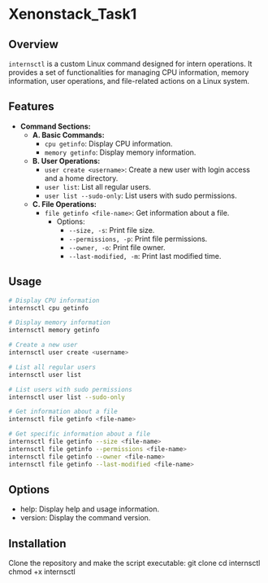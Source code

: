 # Xenonstack_Task1

## Overview

`internsctl` is a custom Linux command designed for intern operations. It provides a set of functionalities for managing CPU information, memory information, user operations, and file-related actions on a Linux system.

## Features

- **Command Sections:**
  - **A. Basic Commands:**
    - `cpu getinfo`: Display CPU information.
    - `memory getinfo`: Display memory information.
  - **B. User Operations:**
    - `user create <username>`: Create a new user with login access and a home directory.
    - `user list`: List all regular users.
    - `user list --sudo-only`: List users with sudo permissions.
  - **C. File Operations:**
    - `file getinfo <file-name>`: Get information about a file.
      - Options:
        - `--size, -s`: Print file size.
        - `--permissions, -p`: Print file permissions.
        - `--owner, -o`: Print file owner.
        - `--last-modified, -m`: Print last modified time.

## Usage

```bash
# Display CPU information
internsctl cpu getinfo

# Display memory information
internsctl memory getinfo

# Create a new user
internsctl user create <username>

# List all regular users
internsctl user list

# List users with sudo permissions
internsctl user list --sudo-only

# Get information about a file
internsctl file getinfo <file-name>

# Get specific information about a file
internsctl file getinfo --size <file-name>
internsctl file getinfo --permissions <file-name>
internsctl file getinfo --owner <file-name>
internsctl file getinfo --last-modified <file-name>
```
## Options
- help: Display help and usage information.
- version: Display the command version.
## Installation
Clone the repository and make the script executable:
git clone <repository-url>
cd internsctl
chmod +x internsctl
